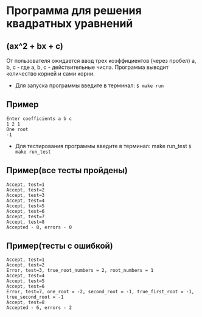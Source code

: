 # Программа для решения квадратных уравнений
## (ax^2 + bx + c)




От пользователя ожидается ввод трех коэффициентов (через пробел) a, b, c - где a, b, c - действительные числа.
Программа выводит количество корней и сами корни.

- Для запуска программы введите в терминал: 
`$ make run`
## Пример
```
Enter coefficients a b c
1 2 1
One root
-1
```
- Для тестирования программы введите в терминал: make run_test
`$ make run_test`
## Пример(все тесты пройдены)
```
Accept, test=1
Accept, test=2
Accept, test=3
Accept, test=4
Accept, test=5
Accept, test=6
Accept, test=7
Accept, test=8
Accepted - 8, errors - 0
```


## Пример(тесты с ошибкой)
```
Accept, test=1
Accept, test=2
Error, test=3, true_root_numbers = 2, root_numbers = 1
Accept, test=4
Accept, test=5
Accept, test=6
Error, test=7, one_root = -2, second_root = -1, true_first_root = -1, true_second_root = -1
Accept, test=8
Accepted - 6, errors - 2
```

